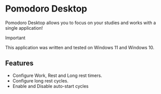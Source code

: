 # Pomodoro Desktop

Pomodoro Desktop allows you to focus on your studies and works with a single application!

> [!important]
> This application was written and tested on Windows 11 and Windows 10.

## Features

- Configure Work, Rest and Long rest timers.
- Configure long rest cycles.
- Enable and Disable auto-start cycles
